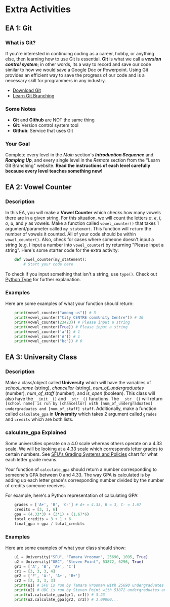 # Extra Activities

## EA 1: Git

### What is Git?

If you're interested in continuing coding as a career, hobby, or anything else, then learning how to use Git is essential. **Git** is what we call a ***version control system***; in other words, its a way to record and save our code similar to how we would save a Google Doc or Powerpoint. Using Git provides an efficient way to save the progress of our code and is a necessary skill for programmers in any industry.

- [Download Git](https://git-scm.com/)
- [Learn Git Branching](https://learngitbranching.js.org/)

### Some Notes

- **Git** and **Github** are NOT the same thing
- **Git**: Version control system tool
- **Github**: Service that uses Git

### Your Goal

Complete every level in the *Main* section's ***Introduction Sequence*** and ***Ramping Up***, and every single level in the *Remote* section from the "Learn Git Branching" website. **Read the instructions of each level carefully because every level teaches something new!**

## EA 2: Vowel Counter

### Description

In this EA, you will make a **Vowel Counter** which checks how many vowels there are in a given string. For this situation, we will count the letters *a*, *e*, *i*, *o*, *u*, and *y* as vowels. Make a function called `vowel_counter()` that takes 1 argument/parameter called `my_statement`. This function will `return` the number of vowels it counted. All of your code should be within `vowel_counter()`. Also, check for cases where someone doesn't input a string (e.g. I input a number into `vowel_counter`) by returning "Please input a string". Here's some starter code for the extra activity:

```python
    def vowel_counter(my_statement):
        # Start your code here
```

To check if you input something that isn't a string, use ``type()``. Check out [Python Type](https://www.geeksforgeeks.org/python-type-function/) for further explanation.

### Examples

Here are some examples of what your function should return:

```python
    print(vowel_counter("among us")) # 3
    print(vowel_counter("City CENTRE commUnity Centre")) # 10
    print(vowel_counter(23423)) # Please input a string
    print(vowel_counter(True)) # Please input a string
    print(vowel_counter('a')) # 1
    print(vowel_counter('A')) # 1
    print(vowel_counter("bc")) # 0
```

## EA 3: University Class

### Description

Make a class/object called **University** which will have the variables of *school_name* (string), *chancellor* (string), *num_of_undergraduates* (number), *num_of_staff* (number), and *is_open* (boolean). This class will also have the ``__init__()`` and ``__str__()`` functions. The ``__str__()`` will return ``[school name] is run by [chancellor] with [num_of_undergraduates] undergraduates and [num_of_staff] staff``. Additionally, make a function called ``calculate_gpa`` in **University** which takes 2 argument called ``grades`` and ``credits`` which are both lists.

### calculate_gpa Explained

Some universities operate on a 4.0 scale whereas others operate on a 4.33 scale. We will be looking at a 4.33 scale which corresponds letter grades to certain numbers. See [SFU's Grading Systems and Policies](http://www.sfu.ca/students/calendar_archive/10.11%20calendar/calendar/for_students/grading.html) chart for what each letter grade means.

Your function of ``calculate_gpa`` should return a number corresponding to someone's GPA between 0 and 4.33. The way GPA is calculated is by adding up each letter grade's corresponding number divided by the number of credits someone receives.

For example, here's a Python representation of calculating GPA:

```python
    grades = ['A+', 'B', 'C-'] # A+ = 4.33, B = 3, C- = 1.67
    credits = [3, 1, 6]
    gpa = (4.33*3) + (3*1) + (1.67*6)
    total_credits = 3 + 1 + 6
    final_gpa = gpa / total_credits
```

### Examples

Here are some examples of what your class should show:

```python
    u1 = University("SFU", "Tamara Vrooman", 25690, 1095, True)
    u2 = University("UBC", "Steven Point", 53872, 6296, True)
    gr1 = ['A', 'B', 'A+', 'C']
    cr1 = [3, 3, 3, 4]
    gr2 = ['F', 'A-', 'A+', 'B+']
    cr2 = [2, 3, 3, 3]
    print(u1) # SFU is run by Tamara Vrooman with 25690 undergraduates and 1095 staff
    print(u2) # UBC is run by Steven Point with 53872 undergraduates and 6296 staff
    print(u1.calculate_gpa(gr1, cr1)) # 3.23
    print(u2.calculate_gpa(gr2, cr2)) # 3.09000...
```
